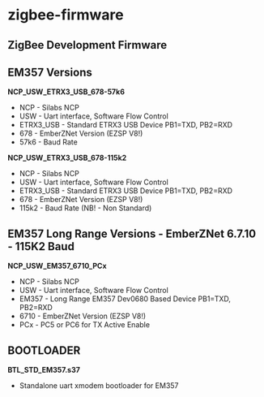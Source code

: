 # zigbee-firmware
## ZigBee Development Firmware

## EM357 Versions
__NCP_USW_ETRX3_USB_678-57k6__
* NCP - Silabs NCP
* USW - Uart interface, Software Flow Control 
* ETRX3_USB - Standard ETRX3 USB Device PB1=TXD, PB2=RXD
* 678 - EmberZNet Version (EZSP V8!)
* 57k6 - Baud Rate
 
__NCP_USW_ETRX3_USB_678-115k2__
* NCP - Silabs NCP
* USW - Uart interface, Software Flow Control 
* ETRX3_USB - Standard ETRX3 USB Device PB1=TXD, PB2=RXD
* 678 - EmberZNet Version (EZSP V8!)
* 115k2 - Baud Rate (NB! - Non Standard)

## EM357 Long Range Versions - EmberZNet 6.7.10 - 115K2 Baud
__NCP_USW_EM357_6710_PCx__
* NCP - Silabs NCP
* USW - Uart interface, Software Flow Control 
* EM357 - Long Range EM357 Dev0680 Based Device PB1=TXD, PB2=RXD
* 6710 - EmberZNet Version (EZSP V8!)
* PCx - PC5 or PC6 for TX Active Enable

## BOOTLOADER ##
__BTL_STD_EM357.s37__
* Standalone uart xmodem bootloader for EM357